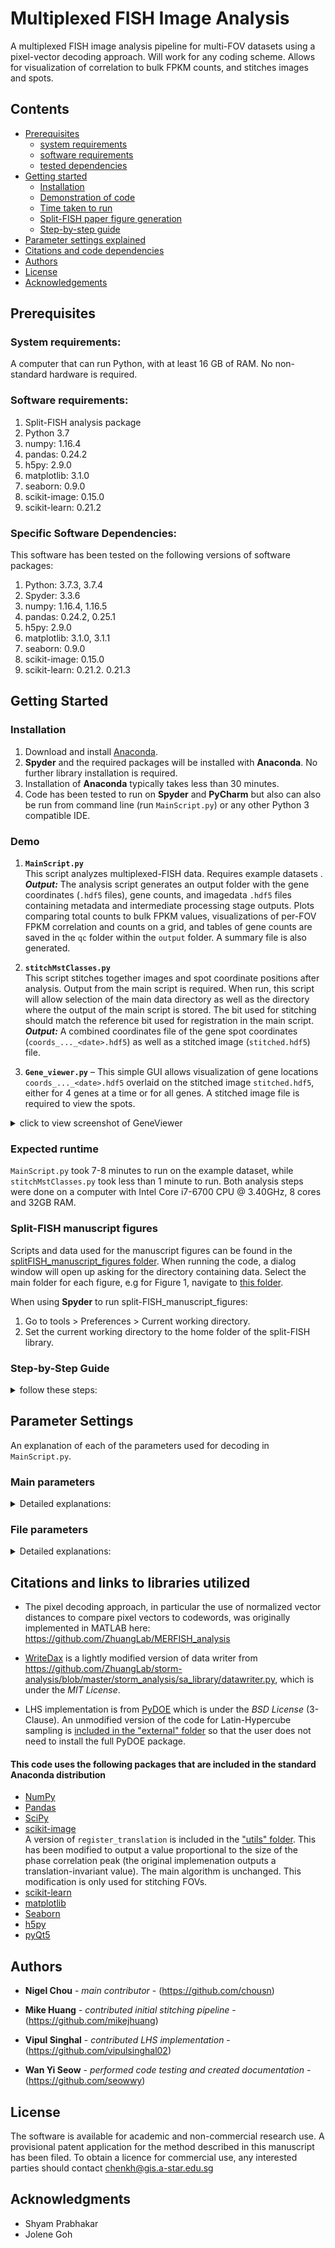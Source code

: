 # Multiplexed FISH Image Analysis
A multiplexed FISH image analysis pipeline for multi-FOV datasets using a pixel-vector decoding approach. Will work for any coding scheme. Allows for visualization of correlation to bulk FPKM counts, and stitches images and spots. 

## Contents

- [Prerequisites](#prereqs)
   - [system requirements](#sysreqs)
   - [software requirements](#softreqs)
   - [tested dependencies](#depreqs)
- [Getting started](#getstart)
   - [Installation](#install)
   - [Demonstration of code](#demo)
   - [Time taken to run](#runtime)
   - [Split-FISH paper figure generation](#figs)
   - [Step-by-step guide](#sbs)
- [Parameter settings explained](#settings)
- [Citations and code dependencies](#cite)
- [Authors](#authors)
- [License](#lic)
- [Acknowledgements](#ack)

## Prerequisites <a name="prereqs"></a>

### System requirements: <a name="sysreqs"></a>

A computer that can run Python, with at least 16 GB of RAM. No non-standard hardware is required.

### Software requirements: <a name="softreqs"></a>

1.	Split-FISH analysis package
2.	Python 3.7
3.	numpy: 1.16.4
4.	pandas: 0.24.2
5.	h5py: 2.9.0
6.	matplotlib: 3.1.0
7.	seaborn: 0.9.0
8.	scikit-image: 0.15.0
9.	scikit-learn: 0.21.2

### Specific Software Dependencies: <a name="depreqs"></a>

This software has been tested on the following versions of software packages:
1.	Python: 3.7.3, 3.7.4
2.	Spyder: 3.3.6
3.	numpy: 1.16.4, 1.16.5
4.	pandas: 0.24.2, 0.25.1
5.	h5py: 2.9.0
6.	matplotlib: 3.1.0, 3.1.1
7.	seaborn: 0.9.0
8.	scikit-image: 0.15.0
9.	scikit-learn: 0.21.2. 0.21.3

## Getting Started <a name="getstart"></a>

   
### Installation <a name="install"></a>
1.	Download and install [Anaconda](https://www.anaconda.com/distribution/#download-section).
2.	**Spyder** and the required packages will be installed with **Anaconda**. No further library installation is required.
3.	Installation of **Anaconda** typically takes less than 30 minutes. 
4.  Code has been tested to run on **Spyder** and **PyCharm** but also can also be run from command line (run `MainScript.py`) or any other Python 3 compatible IDE.



### Demo <a name="demo"></a>

  
1.	**`MainScript.py`**   
This script analyzes multiplexed-FISH data. Requires example datasets <brain>.   **_Output:_**  The analysis script generates an output folder with the gene coordinates (`.hdf5` files), gene counts, and imagedata `.hdf5` files containing metadata and intermediate processing stage outputs. Plots comparing total counts to bulk FPKM values, visualizations of per-FOV FPKM correlation and counts on a grid, and tables of gene counts are saved in the `qc` folder within the `output` folder. A summary file is also generated.

2.	**`stitchMstClasses.py`**   
This script stitches together images and spot coordinate positions after analysis. Output from the main script is required. When run, this script will allow selection of the main data directory as well as the directory where the output of the main script is stored. The bit used for stitching should match the reference bit used for registration in the main script. **_Output:_**    A combined coordinates file of the gene spot coordinates (`coords_..._<date>.hdf5`) as well as a stitched image (`stitched.hdf5`) file. 

3.	**`Gene_viewer.py`** – This simple GUI allows visualization of gene locations `coords_..._<date>.hdf5` overlaid on the stitched image `stitched.hdf5`, either for 4 genes at a time or for all genes. A stitched image file is required to view the spots.
    
 <details><summary>click to view screenshot of GeneViewer</summary>
   
 ![viewer](images/GeneViewer_screenshot.PNG)
 </details>



### Expected runtime <a name="runtime"></a>
`MainScript.py` took 7-8 minutes to run on the example dataset, while `stitchMstClasses.py` took less than 1 minute to run. Both analysis steps were done on a computer with Intel Core i7-6700 CPU @ 3.40GHz, 8 cores and 32GB RAM.


### Split-FISH manuscript figures <a name="figs"></a>
Scripts and data used for the manuscript figures can be found in the [splitFISH_manuscript_figures folder](splitFISH_manuscript_figures). When running the code, a dialog window will open up asking for the directory containing data. Select the main folder for each figure, e.g for Figure 1, navigate to [this folder](splitFISH_manuscript_figures/Figures/Figure1/).

When using **Spyder** to run split-FISH_manuscript_figures:
1. Go to tools > Preferences > Current working directory.
2. Set the current working directory to the home folder of the split-FISH library.

### Step-by-Step Guide <a name="sbs"></a>

<details><summary>follow these steps:</summary>

1. Open the `MainScript.py` file in Spyder. 
 
2. Look for the `Define user’s base parameters` line: fields below that need changing. Refer to parameter descriptions for more information. For the purpose of this guide we will only be exploring some basic parameters. 
 
3. `file_params[“fpkm_filepath”]` specifies Location of the FPKM file for the dataset. Change the file name / location accordingly. In this example, we will run the [brain dataset](ExampleDatasetBrain). 
 
4. `“fovs_to_process”`: Provide a list of FOVs for analysis. Four FOVs are provided in the brain dataset, from 0 to 4. You can either type in the list manually, or by using Python's `list(range())` function. 
 
5. `“hyb_list”` and `“type_list”` are important parameters that tell the script which images correspond to which bit of the codebook. The correct `“hyb_list”` and `“type_list”` for the example dataset has been provided in the `MainScript.py`, but as an example, for a dataset with **6 bits** run in **3 hybridization rounds** using only the **Cy5** and **Cy7** channel:
```Python
split_fish_params["hyb_list"] = [0, 1, 2, 0, 1, 2]
split_fish_params["type_list"] = ["Cy5", "Cy5", "Cy5", "Cy7", "Cy7", "Cy7"]
```
Here, Bit 1, 2, and 3 are ran in **hybridzation rounds** 0, 1, and 2 respectively, and imaged in the **Cy5** channel. 

6. Run the script. A pop up window will appear behind the Spyder window asking you to select the data directory. Navigate to the location of the demo dataset and hit *select folder*.

7. The code will start running the analysis. The analysis is complete when the console reports the time taken to run the whole script.

8. The code will create three folders in the data directory – *output*, *data_tables*, and *filters*. The *output* folder is where you will find results – FPKM plots, gene coordinates, gene counts, and more. A `.tsv` file summary will also be generated. Example:

| | **correlation** | **p_value** | **total_count** | **percent_above_blank** | **gene_blank_ratio** |
| --- | --- | --- | --- | --- | --- |
| split_fish_4fovs_test | 0.74 | 1.94E-3 | 14498 | 76 | 20 |

#### Stitching

9. Stitching can only be done after the main analysis has been completed. The script will look for the image from bit `basebit`, but the approprate bit to use can also be specified by a combination of `basetype` (referring to colour channel) and `basehyb` (referring to hybridization round) if you set `basebit = None`. For this example we use bit 14 as our `basebit`. **Important: The `basebit` must be the same as the `reference_bit` set in the main script, otherwise the spots will be offset from the image.** 

```Python

# Define parameters
# -----------------

microscope_type = "Dory"
basebit = 14
basetype = "Cy5"
basehyb = 0
```

10. Run the code. A popup window will appear behind the Spyder window, asking you to choose the main data directory. Navigate to the folder where the images are and *select folder*. Next, a window will appear asking to choose the directory with the processed images and spots data. Navigate to the specific output folder where the hdf5 coordinates files are located. In this guide, with the provided example output, this would be the “`split_fish_4FOVs_mag0_40_ssth0_80_<date>`” folder. Select the folder and let the stitching program run. _**Note** For example dataset, field correction masks (estimated from all 49 FOVs) are not provided and may result in suboptimal stitcing output._

#### GeneViewer

11. **GeneViewer** can be used to open `.dax` and `.hdf5` image files, as well as `.hdf5` spot coordinate files for gene location visualization. Open the `gene_viewer.py` script with Spyder and run the script. Click the **‘Raw images file’** button, and select the `stitched.hdf5` file generated from the stitching code. Wait a moment for the stitched image to appear. You can then adjust the contrast of the image using the figure button. Click the **‘Genes file’** button, and select the `coords_combined_merged_<date>.hdf5` file generated from the stitching code.

12. Clicking on the **'View ALL Genes'** button will show all the genes in the `.hdf5` spot coordinate files; clicking on **'Show Genes'** will display the genes selected in the drop down menus.  Clicking on the **'Eraser'** button will remove all gene spots. Gene spot size can be adjusted in the **'SPOT SIZE'** field.

13. The displayed image can be saved using the save button; hi-res images can be saved by using the **'Save Hi-res'** button. 

</details>


## Parameter Settings <a name="settings"></a>

An explanation of each of the parameters used for decoding in `MainScript.py`.

### Main parameters
<details>

  <summary>Detailed explanations:</summary>


* **hyb_list, colour_list, num_bits**   
   2 sets of lists of the same length that specify the hybridization round number (type ```int```) and colour channel (type ```str```) for each bit of the coding scheme. ```num_bits``` is the total number of bits and must match the lengths of ```hyb_list``` and ```colour_list```.

* **fovs_to_process**   
   Subset of FOVs to process. Can be specified as a list of ```int```s or ```str```s. If using ```str``` to represent, you must match the filename FOV exactly. e.g. if filename is ```<colour>_<hyb>_01```, FOV must be specified as ```01```.

* **fovstr_length**   
Length of the FOV string representation e.g. ```01``` has length of 2, ```001``` has length of 3. Typically dependent on number of FOVs taken e.g. 10-99 will have string length of 2, more than 100 would have string length of 3.

* **reference_bit**   
The bit to use as a reference for registration. Make sure to use the same bit when stitching, otherwise spots will be offset from the image.

* **stage_pixel_matrix**   
Conversion matrix from stage coordinates (in um) to image coordinates (pixels). The configuration of the matrix accounts for any kind of rotation or flipping relative to physical stage coordinates. This is used to generate a grid of FOVs as well as set up starting estimates for stitching FOVs. Hence needs to be reasonably accurate but no need to be exact. e.g. Microscope used in split-probe paper has approximately 8 pixels per micron, and is flipped and has y and x axes swapped: ```8 * np.array([[0, -1], [-1, 0]])```

* **num_iterations**   
Not implemented yet in this version. Set to ```1```.

* **drop_genes**   
Not implemented. Do not use.

* **roi**   
Ignore. Not applicable to microscope used in split-probe paper. Set to ```None```.

* **fpkm_structname**   
Ignore. Legacy parameter for when we were reading matlab .mat files that contained FPKM values.


---
The following paramters toggle whether various corrections (background subtraction, field and chromatic distortion correction) are applied to images

* **correct_field**   
Whether to perform field correction. If set to ```True```, make sure to have an appropriate field correction .hdf5 file in the calibration folder. This file should contain field maps for all colours used in your imaging run.

* **imgcolour_to_maskcolour**   
A dictionary that matches the corresponding colours in the image filenames to those in the correction .hdf5 file. e.g. if you choose to use washed / bleached images for correction:

```Python
params["imgcolour_to_maskcolour"] = {
    "Cy5": "Cy5_Bleach",
    "Cy7": "Cy7_Bleach",
}
```

* **correct_distortion**  
Whether to perform chromatic distortion correction. If set to ```True```, make sure to have the appropriate colour-to-colour .tsv files from Daybook 2 software.

* **type_to_colour**  
A dictionary that matches the corresponding references in the image filenames to the colour channel specifications in the distortion correction .tsv files. e.g.

```Python
params["type_to_colour"] = {
    'Cy3': '558',
    'Alexa594': '620',
    'Cy5': '684',
    'Cy7': '776',
}
```

* **reference_colour**  
The reference colour to use for correcting distortion. All other colour channels will be distorted to match this channel.

* **subtract_background**  
Whether to subtract background.  Not used in split-probe paper.


---
The following parameters change the properties of the **filter** used to preprocess the image

* **bw_filter_order**  
The order of the 2D butterworth filter. 2 seems to work best.

* **low_cut**  
The low frequency cutoff for the 2D butterworth filter. Specified in **pixels**. 

* **high_cut**  
The high frequency cutoff for the 2D butterworth filter. Specified in **pixels**. 

![filter](images/filter.png)

---
The following parameters affect the normalization of images across each bit.

* **percentile_norm_high**  
The percentile of image intensities in a single image to use for normalization, if global normalization is **not** used.

* **global_perfov_percentile, global_pooled_percentile, globalnorm_fovsubset**  
Parameters for global normalization. For each bit, all pixel intensities in each FOV above ```global_perfov_percentile``` are pooled. Then, the ```global_pooled_percentile``` intensity value of the pooled pixel intensities is used for normalization.  ```globalnorm_fovsubset``` is optional and allows use of a subset of the FOVs for global normalization.

* **clip_normalized**
Whether to clip values above the normalization value. e.g. if normalization value for filtered image is 2000, a pixel intensity value of 2200 will have a normalized value of 1.1 if this is set to ```False``` and will be clipped to 1 if this is set to ```True```.


---
The following thresholds are applied on Corrected, Registered, Filtered, Normalized and (optional) Clipped images.

* **magnitude_threshold**  
This is the root mean square of intensities across all bits. Used to eliminate *pixels* that are too dim. Note that pixels that do not pass this threshold are not decoded. Setting this higher may slightly reduce decoding time.


---
The following thresholds are applied after unit-normalization of each pixel (i.e. each pixel vector is normalized to 1).

* **distance_threshold**  
Maximum vector distance from unit-normalized codeword within which to call the pixel as a particular codeword


---
The following are applied ***after*** spots are grouped into connected regions i.e. they apply to **spots** instead of **pixels**.

* **min_region_size**  
Spots (connected regions) greater than or equal in number of pixels to ```min_region_size``` are considered large spots. Pixels smaller than this are considered small spots. Standard value is 1. If large and small spot thresholds are set to ```None```, this is equivalent to only accepting spots greater than or equal to ```min_region_size```.

* **large_spot_threshold**  
By default, all large spots are **accepted**. If a value is given, only spots with maximum intensity (among spot pixels) of *all* on-bits above the threshold will be accepted. Usually set to ```None``` as it performs a very similar function to the magnitude threshold.

* **small_spot_threshold**  
By default, all small spots are **rejected**. If a value is given, only spots with maximum intensity (among spot pixels) of *all* on-bits above the threshold will be accepted. The main reason to use this is to parse single pixel spots (do this with ```min_region_size = 2)```. Some of the spots that are single pixels may be real callouts, but cannot be filtered by size. Hence we use a stricter intensity threshold to accept single pixels that have high intensity. For spots with 2 or more pixels, a more lenient threshold can be used,  accepting all connected pixels that pass the magnitude threshold (with option to apply large_spot_threshold in addition to the magnitude threshold).


![pixel_spot_decoding_diagram](images/pixel_spot_decoding_diagram.png)

</details>

### File parameters

<details>

  <summary>Detailed explanations:</summary>
  
  * **codebook_filepath** Location of the codebook .tsv file. This should be a tab-separated text file with bit values as its first columns and gene names as its right-most column.
  * **fpkm_filepath** Location of the FPKM values .tsv or .txt file. This should be a tab-separated text file with gene names in its first column and FPKM values as its second column. The gene names should match those in **codebook_filepath**. Only genes common to the gene name columns in both files will be used for analysis.
  * **calibration_path** The folder where the calibration files for both field and chromatic correction are stored. Chromatic correction files are `.tsv` files from Daybook2. Field correction files are generated by **`fieldCorrMaskGenerator.py`**. There should only be one field correction file in the folder.
  
</details>


## Citations and links to libraries utilized <a name="cite"></a>

* The pixel decoding approach, in particular the use of normalized vector distances to compare pixel vectors to codewords, was originally implemented in MATLAB here: https://github.com/ZhuangLab/MERFISH_analysis

* [WriteDax](utils/writeClasses.py) is a lightly modified version of data writer from https://github.com/ZhuangLab/storm-analysis/blob/master/storm_analysis/sa_library/datawriter.py, which is under the *MIT License*.

* LHS implementation is from [PyDOE](https://pythonhosted.org/pyDOE/) which is under the *BSD License* (3-Clause). An unmodified version of the code for Latin-Hypercube sampling is [included in the "external" folder](external/doe_lhs.py) so that the user does not need to install the full PyDOE package.



#### This code uses the following packages that are included in the standard Anaconda distribution

* [NumPy](https://numpy.org/)
* [Pandas](https://pandas.pydata.org/)
* [SciPy](https://www.scipy.org/)
* [scikit-image](https://scikit-image.org/)   
A version of ```register_translation``` is included in the ["utils" folder](utils/registrationFunctions). This has been modified to output a value proportional to the size of the phase correlation peak (the original implemenation outputs a translation-invariant value). The main algorithm is unchanged. This modification is only used for stitching FOVs.
* [scikit-learn](https://scikit-learn.org/stable/)
* [matplotlib](https://matplotlib.org/)
* [Seaborn](https://seaborn.pydata.org/)
* [h5py](https://www.h5py.org/)
* [pyQt5](https://pypi.org/project/PyQt5/)


## Authors <a name="authors"></a>

* **Nigel Chou** - *main contributor* - (https://github.com/chousn)

* **Mike Huang** - *contributed initial stitching pipeline* - (https://github.com/mikejhuang)

* **Vipul Singhal** - *contributed LHS implementation* - (https://github.com/vipulsinghal02)

* **Wan Yi Seow** - *performed code testing and created documentation* - (https://github.com/seowwy)


## License <a name="lic"></a>

The software is available for academic and non-commercial research use. A provisional patent application for the method described in this manuscript has been filed. To obtain a licence for commercial use, any interested parties should contact chenkh@gis.a-star.edu.sg


## Acknowledgments <a name="ack"></a>

* Shyam Prabhakar
* Jolene Goh